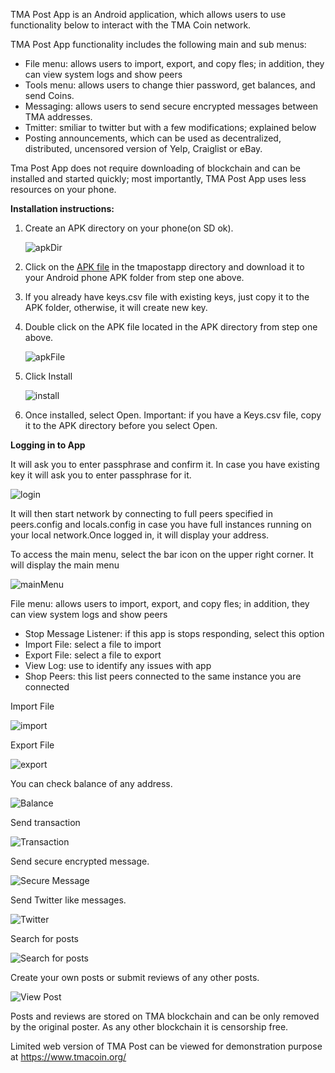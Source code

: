TMA Post App is an Android application, which allows users to use functionality below to interact with the TMA Coin network.

TMA Post App functionality includes the following main and sub menus:

* File menu: allows users to import, export, and copy fles; in addition, they can view system logs and show peers 
* Tools menu: allows users to change thier password, get balances, and send Coins.
* Messaging: allows users to send secure encrypted messages between TMA addresses.
* Tmitter: smiliar to twitter but with a few modifications; explained below
* Posting announcements,  which can be used as decentralized, distributed, uncensored version of Yelp, Craiglist or eBay.

Tma Post App does not require downloading of blockchain and can be installed and started quickly; most importantly, TMA Post App uses less resources on your phone. 

<b>Installation instructions:</b>

1. Create an APK directory on your phone(on SD ok). 

   ![apkDir](https://raw.githubusercontent.com/tmacoin/tmapost/master/tmapost/images/android1.png)

2. Click on the  [APK file](https://github.com/tmacoin/tmapostapp/tma.apk) in the tmapostapp directory and download it to your Android phone APK folder from step one above.

3. If you already have keys.csv file with existing keys, just copy it to the APK folder, otherwise, it will create new key. 
4. Double click on the APK file located in the APK directory from step one above. 

   ![apkFile](https://raw.githubusercontent.com/tmacoin/tmapost/master/tmapost/images/android2.png)

5. Click Install

   ![install](https://raw.githubusercontent.com/tmacoin/tmapost/master/tmapost/images/android3.png)

6. Once installed, select Open. Important: if you have a Keys.csv file, copy it to the APK directory before you select Open.

<b>Logging in to App</b>

It will ask you to enter passphrase and confirm it. In case you have existing key it will ask you to enter passphrase for it.

  ![login](https://raw.githubusercontent.com/tmacoin/tmapost/master/tmapost/images/android4.png)

It will then start network by connecting to full peers specified in peers.config and locals.config in case you have full instances running on your local network.Once logged in, it will display your address.

To access the main menu, select the bar icon on the upper right corner. It will display the main menu

  ![mainMenu](https://raw.githubusercontent.com/tmacoin/tmapost/master/tmapost/images/android5.png)

File menu: allows users to import, export, and copy fles; in addition, they can view system logs and show peers
* Stop Message Listener: if this app is stops responding, select this option
* Import File: select a file to import
* Export File: select a file to export
* View Log: use to identify any issues with app
* Shop Peers: this list peers connected to the same instance you are connected
    


 Import File
 
 ![import](https://raw.githubusercontent.com/tmacoin/tmapost/master/tmapost/images/android6.png)


 Export File
 
 ![export](https://raw.githubusercontent.com/tmacoin/tmapost/master/tmapost/images/android7.png)
 

You can check balance of any address.

![Balance](https://raw.githubusercontent.com/tmacoin/tmapost/master/tmapost/images/image002.png)

Send transaction

![Transaction](https://raw.githubusercontent.com/tmacoin/tmapost/master/tmapost/images/image003.png)

Send secure encrypted message.

![Secure Message](https://raw.githubusercontent.com/tmacoin/tmapost/master/tmapost/images/image004.png)

Send Twitter like messages.

![Twitter](https://raw.githubusercontent.com/tmacoin/tmapost/master/tmapost/images/image005.png)

Search for posts

![Search for posts](https://raw.githubusercontent.com/tmacoin/tmapost/master/tmapost/images/image006.png)

Create your own posts or submit reviews of any other posts.

![View Post](https://raw.githubusercontent.com/tmacoin/tmapost/master/tmapost/images/image007.png)

Posts and reviews are stored on TMA blockchain and can be only removed by the original poster. As any other blockchain it is censorship free.

Limited web version of TMA Post can be viewed for demonstration purpose at https://www.tmacoin.org/


